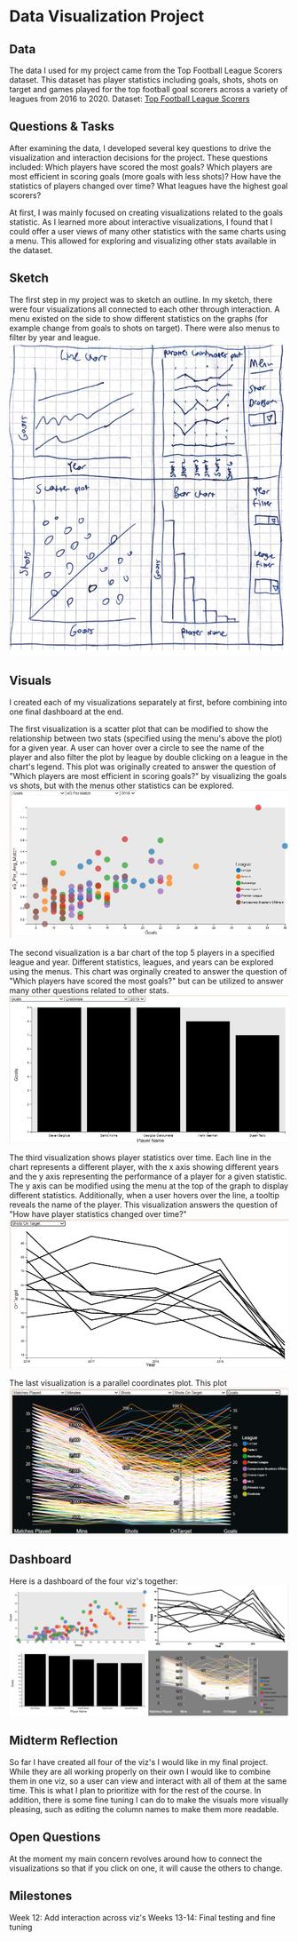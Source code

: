 # Data Visualization Project

## Data

The data I used for my project came from the Top Football League Scorers dataset. This dataset has player statistics including goals, shots, shots on target and games played for the top football goal scorers across a variety of leagues from 2016 to 2020. 
Dataset: [Top Football League Scorers](https://www.kaggle.com/datasets/mohamedhanyyy/top-football-leagues-scorers)


## Questions & Tasks

After examining the data, I developed several key questions to drive the visualization and interaction decisions for the project. These questions included: Which players have scored the most goals? Which players are most efficient in scoring goals (more goals with less shots)? How have the statistics of players changed over time? What leagues have the highest goal scorers?

At first, I was mainly focused on creating visualizations related to the goals statistic. As I learned more about interactive visualizations, I found that I could offer a user views of many other statistics with the same charts using a menu. This allowed for exploring and visualizing other stats available in the dataset. 

## Sketch

The first step in my project was to sketch an outline. In my sketch, there were four visualizations all connected to each other through interaction. A menu existed on the side to show different statistics on the graphs (for example change from goals to shots on target). There were also menus to filter by year and league. 
![image](https://github.com/eschuman20/dataviz-project-repo/blob/master/outline_2.png)


## Visuals

I created each of my visualizations separately at first, before combining into one final dashboard at the end. 

The first visualization is a scatter plot that can be modified to show the relationship between two stats (specified using the menu's above the plot) for a given year. A user can hover over a circle to see the name of the player and also filter the plot by league by double clicking on a league in the chart's legend. This plot was originally created to answer the question of "Which players are most efficient in scoring goals?" by visualizing the goals vs shots, but with the menus other statistics can be explored. 
[![image](https://github.com/eschuman20/dataviz-project-repo/blob/master/scatter_plot2.png)](https://vizhub.com/eschuman20/scatterplotwithmenus)

The second visualization is a bar chart of the top 5 players in a specified league and year. Different statistics, leagues, and years can be explored using the menus. This chart was orginally created to answer the question of "Which players have scored the most goals?" but can be utilized to answer many other questions related to other stats. 
[![image](https://github.com/eschuman20/dataviz-project-repo/blob/master/bar_chart_2.png)](https://vizhub.com/eschuman20/a8852f0040ea442181e2beb970e5e7e4)

The third visualization shows player statistics over time. Each line in the chart represents a different player, with the x axis showing different years and the y axis representing the performance of a player for a given statistic. The y axis can be modified using the menu at the top of the graph to display different statistics. Additionally, when a user hovers over the line, a tooltip reveals the name of the player. This visualization answers the question of "How have player statistics changed over time?"
[![image](https://github.com/eschuman20/dataviz-project-repo/blob/master/line_chart.png)](https://vizhub.com/eschuman20/goalscorersovertime)

The last visualization is a parallel coordinates plot. This plot 
[![image](https://github.com/eschuman20/dataviz-project-repo/blob/master/Parallel_Coordinates_2.png)](https://vizhub.com/eschuman20/topfootballscorersparallelcoordinates)


## Dashboard

Here is a dashboard of the four viz's together:
[![image](https://github.com/eschuman20/dataviz-project-repo/blob/master/dashboard.png)](https://vizhub.com/eschuman20/footballscorersdash)

## Midterm Reflection

So far I have created all four of the viz's I would like in my final project. While they are all working properly on their own I would like to combine them in one viz, so a user can view and interact with all of them at the same time. This is what I plan to prioritize with for the rest of the course. In addition, there is some fine tuning I can do to make the visuals more visually pleasing, such as editing the column names to make them more readable. 

## Open Questions

At the moment my main concern revolves around how to connect the visualizations so that if you click on one, it will cause the others to change. 

## Milestones

Week 12: Add interaction across viz's
Weeks 13-14: Final testing and fine tuning
